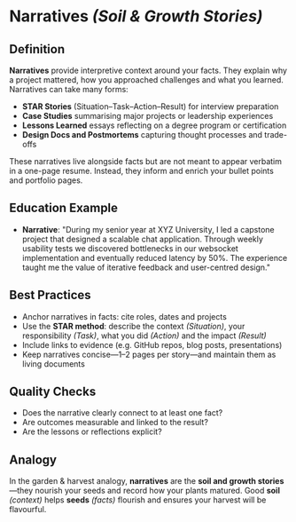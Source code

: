 # Narratives *(Soil & Growth Stories)*

## Definition

**Narratives** provide interpretive context around your facts. They explain why a project mattered, how you approached challenges and what you learned. Narratives can take many forms:

- **STAR Stories** (Situation–Task–Action–Result) for interview preparation
- **Case Studies** summarising major projects or leadership experiences
- **Lessons Learned** essays reflecting on a degree program or certification
- **Design Docs and Postmortems** capturing thought processes and trade-offs

These narratives live alongside facts but are not meant to appear verbatim in a one-page resume. Instead, they inform and enrich your bullet points and portfolio pages.

## Education Example

- **Narrative**: "During my senior year at XYZ University, I led a capstone project that designed a scalable chat application. Through weekly usability tests we discovered bottlenecks in our websocket implementation and eventually reduced latency by 50%. The experience taught me the value of iterative feedback and user-centred design."

## Best Practices

- Anchor narratives in facts: cite roles, dates and projects
- Use the **STAR method**: describe the context *(Situation)*, your responsibility *(Task)*, what you did *(Action)* and the impact *(Result)*
- Include links to evidence (e.g. GitHub repos, blog posts, presentations)
- Keep narratives concise—1–2 pages per story—and maintain them as living documents

## Quality Checks

- Does the narrative clearly connect to at least one fact?
- Are outcomes measurable and linked to the result?
- Are the lessons or reflections explicit?

## Analogy

In the garden & harvest analogy, **narratives** are the **soil and growth stories**—they nourish your seeds and record how your plants matured. Good **soil** *(context)* helps **seeds** *(facts)* flourish and ensures your harvest will be flavourful.